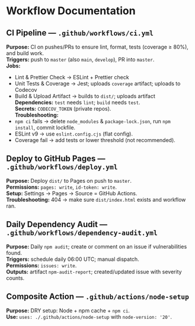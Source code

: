 # Workflow Documentation

## CI Pipeline — `.github/workflows/ci.yml`
**Purpose:** CI on pushes/PRs to ensure lint, format, tests (coverage ≥ 80%), and build work.  
**Triggers:** push to `master` (also `main`, `develop`), PR into `master`.  
**Jobs:**  
- Lint & Prettier Check → ESLint + Prettier check  
- Unit Tests & Coverage → Jest; uploads `coverage` artifact; uploads to Codecov  
- Build & Upload Artifact → builds to `dist/`; uploads artifact  
**Dependencies:** `test` needs `lint`; `build` needs `test`.  
**Secrets:** `CODECOV_TOKEN` (private repos).  
**Troubleshooting:**  
- `npm ci` fails → delete `node_modules` & `package-lock.json`, run `npm install`, commit lockfile.  
- ESLint v9 → use `eslint.config.cjs` (flat config).  
- Coverage fail → add tests or lower threshold (not recommended).  

## Deploy to GitHub Pages — `.github/workflows/deploy.yml`
**Purpose:** Deploy `dist/` to Pages on push to `master`.  
**Permissions:** `pages: write`, `id-token: write`.  
**Setup:** Settings → Pages → Source = GitHub Actions.  
**Troubleshooting:** 404 → make sure `dist/index.html` exists and workflow ran.

## Daily Dependency Audit — `.github/workflows/dependency-audit.yml`
**Purpose:** Daily `npm audit`; create or comment on an issue if vulnerabilities found.  
**Triggers:** schedule daily 06:00 UTC; manual dispatch.  
**Permissions:** `issues: write`.  
**Outputs:** artifact `npm-audit-report`; created/updated issue with severity counts.

## Composite Action — `.github/actions/node-setup`
**Purpose:** DRY setup: Node + npm cache + `npm ci`.  
**Use:** `uses: ./.github/actions/node-setup` with `node-version: '20'`.
